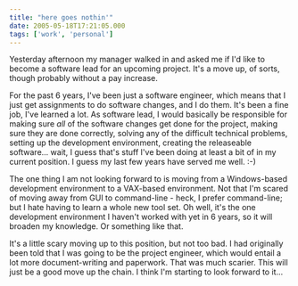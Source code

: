 ```yaml
---
title: "here goes nothin'"
date: 2005-05-18T17:21:05.000
tags: ['work', 'personal']
---
```


Yesterday afternoon my manager walked in and asked me if I'd like to become a software lead for an upcoming project. It's a move up, of sorts, though probably without a pay increase.

For the past 6 years, I've been just a software engineer, which means that I just get assignments to do software changes, and I do them. It's been a fine job, I've learned a lot. As software lead, I would basically be responsible for making sure _all_ of the software changes get done for the project, making sure they are done correctly, solving any of the difficult technical problems, setting up the development environment, creating the releaseable software... wait, I guess that's stuff I've been doing at least a bit of in my current position. I guess my last few years have served me well. :-)

The one thing I am not looking forward to is moving from a Windows-based development environment to a VAX-based environment. Not that I'm scared of moving away from GUI to command-line - heck, I prefer command-line; but I hate having to learn a whole new tool set. Oh well, it's the one development environment I haven't worked with yet in 6 years, so it will broaden my knowledge. Or something like that.

It's a little scary moving up to this position, but not too bad. I had originally been told that I was going to be the project engineer, which would entail a lot more document-writing and paperwork. That was much scarier. This will just be a good move up the chain. I think I'm starting to look forward to it...
